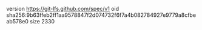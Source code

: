 version https://git-lfs.github.com/spec/v1
oid sha256:9b63ffeb2ff1aa9578847f2d074732f6f7a4b082784927e9779a8cfbeab578e0
size 2330
